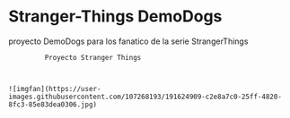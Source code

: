 # Stranger-Things DemoDogs
proyecto DemoDogs para los fanatico de la serie StrangerThings



             Proyecto Stranger Things
             
             
             
    ![imgfan](https://user-images.githubusercontent.com/107268193/191624909-c2e8a7c0-25ff-4820-8fc3-85e83dea0306.jpg) 

